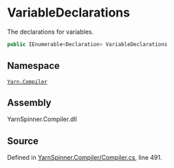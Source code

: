 # VariableDeclarations

The declarations for variables.

```csharp
public IEnumerable<Declaration> VariableDeclarations
```

## Namespace

[`Yarn.Compiler`](../)

## Assembly

YarnSpinner.Compiler.dll

## Source

Defined in [YarnSpinner.Compiler/Compiler.cs](https://github.com/YarnSpinnerTool/YarnSpinner//blob/develop/YarnSpinner.Compiler/Compiler.cs#L491), line 491.

